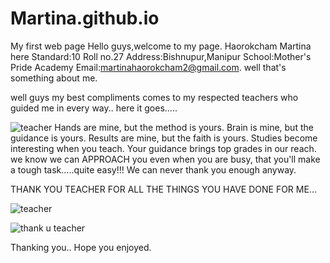# Martina.github.io
My first web page
Hello guys,welcome to my page.
Haorokcham Martina here
Standard:10
Roll no.27
Address:Bishnupur,Manipur
School:Mother's Pride Academy
Email:martinahaorokcham2@gmail.com.
well that's something about me.

well guys my best compliments comes to my respected teachers who guided me in every way..
here it goes.....
















![teacher](https://www.dgreetings.com/thank-you-cards/image/thanks-notes-for-teacher-4.jpg)
Hands are mine,
    but the method is yours.
Brain is mine,
    but the guidance is yours.
Results are mine,
    but the faith is yours.
Studies become interesting when you teach.
Your guidance brings top grades in our reach.
we know we can 
    APPROACH you
even when you are busy,
    that you'll make a 
tough task.....quite easy!!!
We can never thank you enough anyway.


























THANK YOU TEACHER FOR ALL THE THINGS YOU HAVE DONE FOR ME...


![teacher](https://bitsofpositivity.com/wp-content/uploads/2017/04/Best-Teacher-Appreciation-Quotes-to-Say-Thank-You.jpg)

























![thank u teacher](https://resources.stuff.co.nz/content/dam/images/1/3/e/g/0/m/image.related.StuffLandscapeSixteenByNine.620x349.17ek6x.png/1464226279690.jpg)

Thanking you..
    Hope you enjoyed.
    
